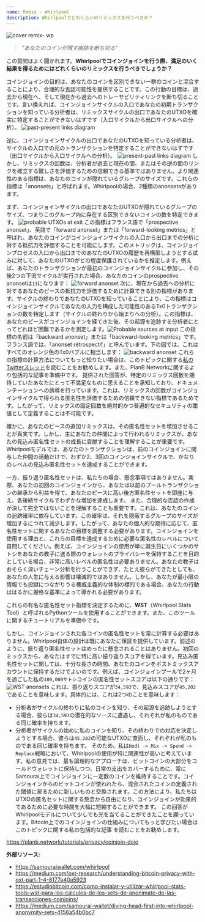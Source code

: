 ```yaml
---
name: Remix - Whirlpool
description: Whirlpoolでどれくらいのリミックスを行うべきか？
---
```

![cover remix- wp](assets/cover.webp)

> *"あなたのコインが残す痕跡を断ち切る"*

この質問はよく聞かれます。**Whirlpoolでコインジョインを行う際、満足のいく結果を得るためにはどれくらいのリミックスを行うべきでしょうか？**

コインジョインの目的は、あなたのコインを区別できない一群のコインと混合することにより、合理的な否認可能性を提供することです。この行動の目標は、過去から現在へ、そして現在から過去へのトレーサビリティリンクを断ち切ることです。言い換えれば、コインジョインサイクルの入口であなたの初期トランザクションを知っている分析者は、リミックスサイクルの出口であなたのUTXOを確実に特定することができないはずです（入口サイクルから出口サイクルへの分析）。
![past-present links diagram](assets/en/1.webp)

逆に、コインジョインサイクルの出口であなたのUTXOを知っている分析者は、サイクルの入口での元のトランザクションを特定することができないはずです（出口サイクルから入口サイクルへの分析）。
![present-past links diagram](assets/en/2.webp)
しかし、リミックスの回数は、分析者が過去と現在の間、またはその逆の間のリンクを確立する難しさを評価するための信頼できる基準ではありません。より関連性のある指標は、あなたのコインが隠れているグループのサイズです。これらの指標は「anonsets」と呼ばれます。Whirlpoolの場合、2種類のanonsetsがあります。

まず、コインジョインサイクルの出口であなたのUTXOが隠れているグループのサイズ、つまりこのグループ内に存在する区別できないコインの数を特定できます。
![probable UTXOs at exit](assets/en/3.webp)
この指標はフランス語で「prospective anonset」、英語で「forward anonset」または「forward-looking metrics」と呼ばれ、あなたのコインがコインジョインサイクルの入口から出口までの分析に対する抵抗力を評価することを可能にします。このメトリックは、コインジョインプロセスの入口から出口までのあなたのUTXOの履歴を再構築しようとする試みに対して、あなたのUTXOがどの程度保護されているかを推定します。例えば、あなたのトランザクションが最初のコインジョインサイクルに参加し、その後2つの下流サイクルが実行された場合、あなたのコインのprospective anonsetは`13`になります：
![forward anonset](assets/en/4.webp)
次に、現在から過去への分析に対するあなたのピースの抵抗力を評価するために計算できる別の指標があります。サイクルの終わりであなたのUTXOを知っていることにより、この指標はコインジョインサイクルであなたの入力を構成した可能性のあるTx0トランザクションの数を特定します（サイクルの終わりから始まりへの分析）。この指標は、あなたのピースがコインジョインを経てきた後、その起源を追跡する分析者にとってどれほど困難であるかを測定します。![Probable sources at input](assets/en/5.webp)
この指標の名前は「backward anonset」または「backward-looking metrics」です。フランス語では、「anonset rétrospectif」と呼んでいます。下の図では、これはすべてのオレンジ色のTx0バブルに相当します：
![backward anonset](assets/en/6.webp)
これらの指標の計算方法についてもっと知りたい場合は、このトピックに関する[私のTwitterスレッド](https://twitter.com/Loic_Pandul/status/1550850558147395585?s=20)を読むことをお勧めします。また、PlanB Networkに関するより包括的な記事を準備中です。
提供された回答が、特定のリミックス回数を期待していたあなたにとって不満足なものに思えることを承知しており、ドキュメンテーションへの誘導を行っています。これは、リミックスの回数がコインジョインサイクルで得られる匿名性を評価するための信頼できない指標であるためです。したがって、リミックスの固定回数を絶対的かつ普遍的なセキュリティの閾値として定義することは不可能です。

確かに、あなたのピースの追加リミックスは、その匿名性セットを増加させることが真実です。しかし、主にあなたの仲間によって行われるリミックスが、あなたの見込み匿名性セットの成長に貢献することを理解することが重要です。Whirlpoolモデルでは、あなたのトランザクションは、前のコインジョインに関与した仲間の活動だけで、わずか2、3回のコインジョインサイクルで、かなりのレベルの見込み匿名性セットを達成することができます。

一方、振り返り匿名性セットは、私たちの場合、懸念事項ではありません。実際、あなたの初回のコインジョインから、あなたは以前のプールトランザクションの継承から利益を得て、あなたのピースに高い後方匿名性セットを即座に与え、各後続サイクルでわずかな増加を達成します。
また、合理的な否認の作成が決して完全ではないことを理解することも重要です。これは、あなたのコインの追跡確率に依存しています。この確率は、それを隠蔽するグループのサイズが増加するにつれて減少します。したがって、あなたの個人的な期待に応じて、匿名性セットに関するあなたの目標を調整する必要があります。コインジョインを使用する理由と、これらの目標を達成するために必要な匿名性のレベルについて自問してください。例えば、コインジョインの使用が単に誕生日にいくつかのサトシをあなたの教子に送る際のウォレットのプライバシーを保持することを目的としている場合、非常に高いレベルの匿名性は必要ありません。あなたの教子はおそらく深いチェーン分析を行うことができず、たとえ彼らができたとしても、あなたの人生に与える影響は壊滅的ではありません。しかし、あなたが最小限の情報でも投獄につながりうる権威主義的な体制の標的である場合、あなたの行動ははるかに厳格な基準によって導かれる必要があります。

これらの有名な匿名性セット指標を決定するために、**WST**（Whirlpool Stats Tool）と呼ばれるPythonツールを使用することができます。また、このツールに関するチュートリアルを準備中です。

しかし、コインジョインされた各コインの匿名性セットを常に計算する必要はありません。Whirlpool自体の設計は既にあなたに保証を提供しています。前述のように、振り返り匿名性セットはめったに懸念されることはありません。初回のミックスから、あなたはすでに特に高い振り返りスコアを得ています。見込み匿名性セットに関しては、十分な長さの時間、あなたのコインをポストミックスアカウントに保持するだけでよいのです。例えば、コインジョインプールで2ヶ月を過ごした私の`100,000サトシ`コインの匿名性セットスコアは以下の通りです：
![WST anonsets](assets/en/7.webp)
これは、振り返りスコアが`34,593`で、見込みスコアが`45,202`であることを意味します。具体的には、これは2つのことを意味します：
- 分析者がサイクルの終わりに私のコインを知り、その起源を追跡しようとする場合、彼らは`34,593`の潜在的なソースに遭遇し、それぞれが私のものである同じ確率を持ちます。
- 分析者がサイクルの始めに私のコインを知り、その終わりでの対応を決定しようとする場合、彼らは`45,202`の可能なUTXOに直面し、それぞれが私のものである同じ確率を持ちます。
そのため、私は`Hodl -> Mix -> Spend -> Replace`戦略において、Whirlpoolの使用が特に関連性が高いと考えています。私の意見では、最も論理的なアプローチは、ビットコインの大部分をコールドウォレットに保持しつつ、日常の支出をカバーするために、常にSamourai上でコインジョインに一定数のコインを維持することです。コインジョインからのビットコインが使われたら、混合されたコインの定義された閾値に戻るために新しいものと交換されます。この方法により、私たちはUTXOの匿名セットに関する懸念から自由になり、コインジョインが効果的であるために必要な時間を大幅に短縮することができます。
この回答がWhirlpoolモデルについて少しでも光を当てることができたことを願っています。Bitcoin上でのコインジョインの仕組みについてもっと学びたい場合は このトピックに関する私の包括的な記事 を読むことをお勧めします。

https://planb.network/tutorials/privacy/coinjoin-dojo

**外部リソース:**
- https://samouraiwallet.com/whirlpool
- https://medium.com/oxt-research/understanding-bitcoin-privacy-with-oxt-part-1-4-8177a40a5923
- https://estudiobitcoin.com/como-instalar-y-utilizar-whirlpool-stats-tools-wst-para-los-calculos-de-los-sets-de-anonimato-de-las-transacciones-coinjoins/
- https://medium.com/samourai-wallet/diving-head-first-into-whirlpool-anonymity-sets-4156a54b0bc7